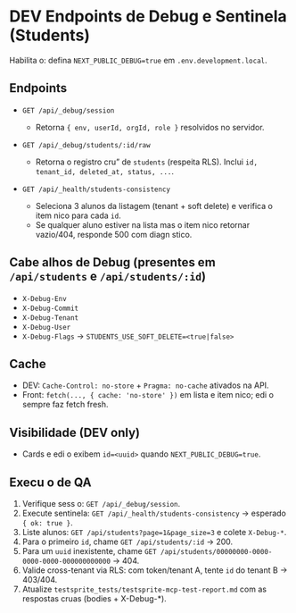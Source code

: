 # DEV   Endpoints de Debug e Sentinela (Students)

Habilita  o: defina `NEXT_PUBLIC_DEBUG=true` em `.env.development.local`.

## Endpoints

- `GET /api/_debug/session`
  - Retorna `{ env, userId, orgId, role }` resolvidos no servidor.

- `GET /api/_debug/students/:id/raw`
  - Retorna o registro  cru” de `students` (respeita RLS). Inclui `id, tenant_id, deleted_at, status, ...`.

- `GET /api/_health/students-consistency`
  - Seleciona 3 alunos da listagem (tenant + soft delete) e verifica o item  nico para cada `id`.
  - Se qualquer aluno estiver na lista mas o item  nico retornar vazio/404, responde 500 com diagn stico.

## Cabe alhos de Debug (presentes em `/api/students` e `/api/students/:id`)

- `X-Debug-Env`
- `X-Debug-Commit`
- `X-Debug-Tenant`
- `X-Debug-User`
- `X-Debug-Flags` → `STUDENTS_USE_SOFT_DELETE=<true|false>`

## Cache

- DEV: `Cache-Control: no-store` + `Pragma: no-cache` ativados na API.
- Front: `fetch(..., { cache: 'no-store' })` em lista e item  nico; edi  o sempre faz fetch fresh.

## Visibilidade (DEV only)

- Cards e edi  o exibem `id=<uuid>` quando `NEXT_PUBLIC_DEBUG=true`.

## Execu  o de QA

1. Verifique sess o: `GET /api/_debug/session`.
2. Execute sentinela: `GET /api/_health/students-consistency` → esperado `{ ok: true }`.
3. Liste alunos: `GET /api/students?page=1&page_size=3` e colete `X-Debug-*`.
4. Para o primeiro `id`, chame `GET /api/students/:id` → 200.
5. Para um `uuid` inexistente, chame `GET /api/students/00000000-0000-0000-0000-000000000000` → 404.
6. Valide cross-tenant via RLS: com token/tenant A, tente `id` do tenant B → 403/404.
7. Atualize `testsprite_tests/testsprite-mcp-test-report.md` com as respostas cruas (bodies + X-Debug-*).
